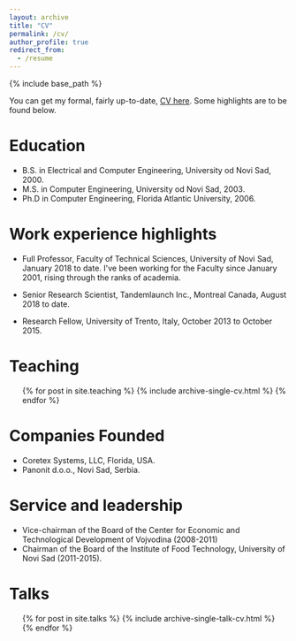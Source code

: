 ```yaml
---
layout: archive
title: "CV"
permalink: /cv/
author_profile: true
redirect_from:
  - /resume
---
```


{% include base_path %}

You can get my formal, fairly up-to-date, [CV here](https://github.com/dculibrk/dculibrk.github.io/blob/master/files/cv2019.pdf). Some highlights are to be found below. 

Education
======
* B.S. in Electrical and Computer Engineering, University od Novi Sad, 2000.
* M.S. in Computer Engineering, University od Novi Sad, 2003.
* Ph.D in Computer Engineering, Florida Atlantic University, 2006. 

Work experience highlights
======
* Full Professor, Faculty of Technical Sciences, University of Novi Sad, January 2018 to date. I've been working for the Faculty since January 2001, rising through the ranks of academia.

* Senior Research Scientist, Tandemlaunch Inc., Montreal Canada, August 2018 to date.

* Research Fellow, University of Trento, Italy, October 2013 to October 2015.

Teaching
======
  <ul>{% for post in site.teaching %}
    {% include archive-single-cv.html %}
  {% endfor %}</ul>

Companies Founded
======
* Coretex Systems, LLC, Florida, USA.
* Panonit d.o.o., Novi Sad, Serbia.

Service and leadership
======
* Vice-chairman of the Board of the Center for Economic and Technological Development of Vojvodina (2008-2011)
* Chairman of the Board of the Institute of Food Technology, University of Novi Sad (2011-2015). 

Talks
======
  <ul>{% for post in site.talks %}
    {% include archive-single-talk-cv.html %}
  {% endfor %}</ul>
